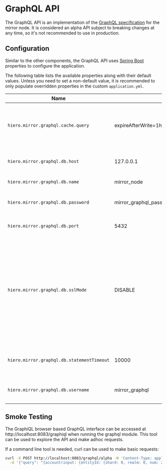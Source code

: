 # GraphQL API

The GraphQL API is an implementation of the [GraphQL specification](https://spec.graphql.org/) for the mirror
node. It is considered an alpha API subject to breaking changes at any time, so it's not recommended to use in
production.

## Configuration

Similar to the other components, the GraphQL API uses [Spring Boot](https://spring.io/projects/spring-boot) properties
to configure the application.

The following table lists the available properties along with their default values. Unless you need to set a non-default
value, it is recommended to only populate overridden properties in the custom `application.yml`.

| Name                                       | Default                                          | Description                                                                                                                                                                                   |
| ------------------------------------------ | ------------------------------------------------ | --------------------------------------------------------------------------------------------------------------------------------------------------------------------------------------------- |
| `hiero.mirror.graphql.cache.query`         | expireAfterWrite=1h,maximumSize=1000,recordStats | The Caffeine cache expression to use to configure the query parser cache.                                                                                                                     |
| `hiero.mirror.graphql.db.host`             | 127.0.0.1                                        | The IP or hostname used to connect to the database.                                                                                                                                           |
| `hiero.mirror.graphql.db.name`             | mirror_node                                      | The name of the database.                                                                                                                                                                     |
| `hiero.mirror.graphql.db.password`         | mirror_graphql_pass                              | The database password used to connect to the database.                                                                                                                                        |
| `hiero.mirror.graphql.db.port`             | 5432                                             | The port used to connect to the database.                                                                                                                                                     |
| `hiero.mirror.graphql.db.sslMode`          | DISABLE                                          | The ssl level of protection against eavesdropping, man-in-the-middle (MITM) and impersonation on the db connection. Accepts either DISABLE, ALLOW, PREFER, REQUIRE, VERIFY_CA or VERIFY_FULL. |
| `hiero.mirror.graphql.db.statementTimeout` | 10000                                            | The maximum amount of time in seconds to wait for a query to finish                                                                                                                           |
| `hiero.mirror.graphql.db.username`         | mirror_graphql                                   | The username used to connect to the database.                                                                                                                                                 |

## Smoke Testing

The GraphiQL browser based GraphQL interface can be accessed at http://localhost:8083/graphiql when running the graphql
module. This tool can be used to explore the API and make adhoc requests.

If a command line tool is needed, curl can be used to make basic requests:

```bash
curl -X POST http://localhost:8083/graphql/alpha -H 'Content-Type: application/json' \
  -d '{"query": "{account(input: {entityId: {shard: 0, realm: 0, num: 2}}) { balance }}"}'
```
